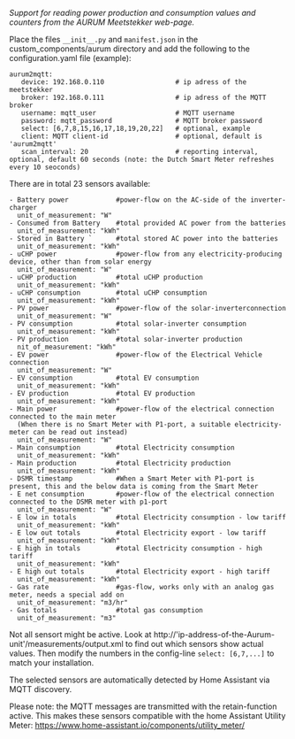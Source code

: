 _Support for reading power production and consumption values and counters from the AURUM Meetstekker web-page._

Place the files ```__init__.py``` and ```manifest.json``` in the custom_components/aurum directory and add the following 
to the configuration.yaml file (example):

```
aurum2mqtt:
   device: 192.168.0.110                  # ip adress of the meetstekker
   broker: 192.168.0.111                  # ip adress of the MQTT broker
   username: mqtt_user                    # MQTT username
   password: mqtt_password                # MQTT broker password
   select: [6,7,8,15,16,17,18,19,20,22]   # optional, example
   client: MQTT client-id                 # optional, default is 'aurum2mqtt'
   scan_interval: 20                      # reporting interval, optional, default 60 seconds (note: the Dutch Smart Meter refreshes every 10 seoconds)

```

There are in total 23 sensors available:
```
- Battery power            #power-flow on the AC-side of the inverter-charger
  unit_of_measurement: "W"
- Consumed from Battery    #total provided AC power from the batteries
  unit_of_measurement: "kWh"
- Stored in Battery `      #total stored AC power into the batteries
  unit_of_measurement: "kWh"
- uCHP power               #power-flow from any electricity-producing device, other than from solar energy
  unit_of_measurement: "W"
- uCHP production          #total uCHP production
  unit_of_measurement: "kWh"
- uCHP consumption         #total uCHP consumption
  unit_of_measurement: "kWh"
- PV power                 #power-flow of the solar-inverterconnection
  unit_of_measurement: "W"
- PV consumption           #total solar-inverter consumption
  unit_of_measurement: "kWh"
- PV production            #total solar-inverter production
  nit_of_measurement: "kWh"
- EV power                 #power-flow of the Electrical Vehicle connection
  unit_of_measurement: "W"
- EV consumption           #total EV consumption
  unit_of_measurement: "kWh"
- EV production            #total EV production
  unit_of_measurement: "kWh"
- Main power               #power-flow of the electrical connection connected to the main meter
  (When there is no Smart Meter with P1-port, a suitable electricity-meter can be read out instead)
  unit_of_measurement: "W"
- Main consumption         #total Electricity consumption
  unit_of_measurement: "kWh"
- Main production          #total Electricity production
  unit_of_measurement: "kWh"
- DSMR timestamp           #When a Smart Meter with P1-port is present, this and the below data is coming from the Smart Meter
- E net consumption        #power-flow of the electrical connection connected to the DSMR meter with p1-port
  unit_of_measurement: "W"
- E low in totals          #total Electricity consumption - low tariff
  unit_of_measurement: "kWh"
- E low out totals         #total Electricity export - low tariff
  unit_of_measurement: "kWh"
- E high in totals         #total Electricity consumption - high tariff
  unit_of_measurement: "kWh"
- E high out totals        #total Electricity export - high tariff
  unit_of_measurement: "kWh"
- Gas rate                 #gas-flow, works only with an analog gas meter, needs a special add on
  unit_of_measurement: "m3/hr"
- Gas totals               #total gas consumption
  unit_of_measurement: "m3"
```
Not all sensort might be active. Look at http://'ip-address-of-the-Aurum-unit'/measurements/output.xml to find out which sensors show actual values. Then modify the numbers in the config-line ```select: [6,7,...]``` to match your installation.

The selected sensors are automatically detected by Home Assistant via MQTT discovery.

Please note: the MQTT messages are transmitted with the retain-function active. This makes these sensors compatible with the home Assistant Utility Meter: https://www.home-assistant.io/components/utility_meter/
